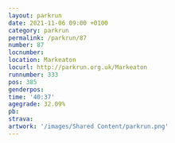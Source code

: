 ```yaml
---
layout: parkrun
date: 2021-11-06 09:00 +0100
category: parkrun
permalink: /parkrun/87
number: 87
locnumber: 
location: Markeaton
locurl: http://parkrun.org.uk/Markeaton
runnumber: 333
pos: 385
genderpos: 
time: '40:37'
agegrade: 32.09%
pb: 
strava: 
artwork: '/images/Shared Content/parkrun.png'
---
```

